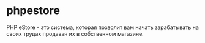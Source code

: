 # phpestore
 PHP eStore - это система, которая позволит вам начать зарабатывать на своих трудах продавая их в собственном магазине.
